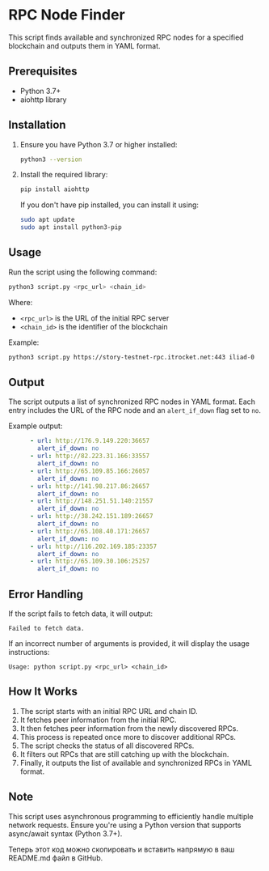 
# RPC Node Finder

This script finds available and synchronized RPC nodes for a specified blockchain and outputs them in YAML format.

## Prerequisites

- Python 3.7+
- aiohttp library

## Installation

1. Ensure you have Python 3.7 or higher installed:

   ```bash
   python3 --version
   ```

2. Install the required library:

   ```bash
   pip install aiohttp
   ```

   If you don't have pip installed, you can install it using:

   ```bash
   sudo apt update
   sudo apt install python3-pip
   ```

## Usage

Run the script using the following command:

```bash
python3 script.py <rpc_url> <chain_id>
```

Where:
- `<rpc_url>` is the URL of the initial RPC server
- `<chain_id>` is the identifier of the blockchain

Example:

```bash
python3 script.py https://story-testnet-rpc.itrocket.net:443 iliad-0
```

## Output

The script outputs a list of synchronized RPC nodes in YAML format. Each entry includes the URL of the RPC node and an `alert_if_down` flag set to `no`.

Example output:

```yaml
      - url: http://176.9.149.220:36657
        alert_if_down: no
      - url: http://82.223.31.166:33557
        alert_if_down: no
      - url: http://65.109.85.166:26057
        alert_if_down: no
      - url: http://141.98.217.86:26657
        alert_if_down: no
      - url: http://148.251.51.140:21557
        alert_if_down: no
      - url: http://38.242.151.189:26657
        alert_if_down: no
      - url: http://65.108.40.171:26657
        alert_if_down: no
      - url: http://116.202.169.185:23357
        alert_if_down: no
      - url: http://65.109.30.106:25257
        alert_if_down: no
```

## Error Handling

If the script fails to fetch data, it will output:

```
Failed to fetch data.
```

If an incorrect number of arguments is provided, it will display the usage instructions:

```
Usage: python script.py <rpc_url> <chain_id>
```

## How It Works

1. The script starts with an initial RPC URL and chain ID.
2. It fetches peer information from the initial RPC.
3. It then fetches peer information from the newly discovered RPCs.
4. This process is repeated once more to discover additional RPCs.
5. The script checks the status of all discovered RPCs.
6. It filters out RPCs that are still catching up with the blockchain.
7. Finally, it outputs the list of available and synchronized RPCs in YAML format.

## Note

This script uses asynchronous programming to efficiently handle multiple network requests. Ensure you're using a Python version that supports async/await syntax (Python 3.7+).


Теперь этот код можно скопировать и вставить напрямую в ваш README.md файл в GitHub.
